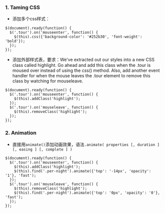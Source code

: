 ﻿### 1. Taming CSS    
- 添加多个css样式：
```
$(document).ready(function() {
  $('.tour').on('mouseenter', function() {
    $(this).css({'background-color': '#252b30', 'font-weight': 'bold'});
  });
});
```

- 添加外部样式表，要求：We've extracted out our styles into a new CSS class called highlight. Go ahead and add this class when the .tour is moused over instead of using the css() method. Also, add another event handler for when the mouse leaves the .tour element to remove this class by watching for mouseleave.
```
$(document).ready(function() {
  $('.tour').on('mouseenter', function() {
    $(this).addClass('highlight');
  });
  $('.tour').on('mouseleave', function() {
    $(this).removeClass('highlight');
  });
});
```

### 2. Animation
- 直接用`animate()`添加动画效果，语法`.animate( properties [, duration ] [, easing ] [, complete ] )`
```
$(document).ready(function() {
  $('.tour').on('mouseenter', function() {
    $(this).addClass('highlight');
    $(this).find('.per-night').animate({'top': '-14px', 'opacity': '1'}, 'fast');
  });
  $('.tour').on('mouseleave', function() {
    $(this).removeClass('highlight');
    $(this).find('.per-night').animate({'top': '0px', 'opacity': '0'}, 'fast');
  });
});
```